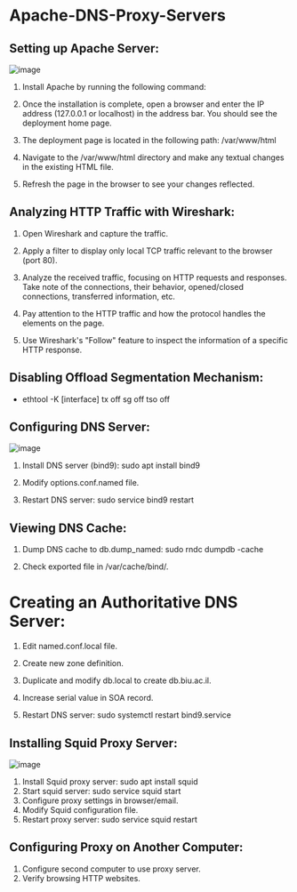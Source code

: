 # Apache-DNS-Proxy-Servers

## Setting up Apache Server:
![image](https://github.com/ArielElb/Apache-DNS-Proxy-Servers/assets/94087682/03e092cb-3aa2-4898-9d04-c512a8f6d9cd)


1. Install Apache by running the following command:
2. Once the installation is complete, open a browser and enter the IP address (127.0.0.1 or localhost) in the address bar. You should see the deployment home page.

3. The deployment page is located in the following path: /var/www/html

4. Navigate to the /var/www/html directory and make any textual changes in the existing HTML file.

5. Refresh the page in the browser to see your changes reflected.

## Analyzing HTTP Traffic with Wireshark:

1. Open Wireshark and capture the traffic.

2. Apply a filter to display only local TCP traffic relevant to the browser (port 80).

3. Analyze the received traffic, focusing on HTTP requests and responses. Take note of the connections, their behavior, opened/closed connections, transferred information, etc.

4. Pay attention to the HTTP traffic and how the protocol handles the elements on the page.

5. Use Wireshark's "Follow" feature to inspect the information of a specific HTTP response.

## Disabling Offload Segmentation Mechanism:

- ethtool -K [interface] tx off sg off tso off

##  Configuring DNS Server:
![image](https://github.com/ArielElb/Apache-DNS-Proxy-Servers/assets/94087682/660f5a6b-ba59-4e7b-b61c-e485b5802fdf)

1. Install DNS server (bind9): sudo apt install bind9

2. Modify options.conf.named file.

3. Restart DNS server: sudo service bind9 restart

## Viewing DNS Cache:

1. Dump DNS cache to db.dump_named: sudo rndc dumpdb -cache

2. Check exported file in /var/cache/bind/.

# Creating an Authoritative DNS Server:

1. Edit named.conf.local file.

2. Create new zone definition.

3. Duplicate and modify db.local to create db.biu.ac.il.

4. Increase serial value in SOA record.

5. Restart DNS server: sudo systemctl restart bind9.service

## Installing Squid Proxy Server:
![image](https://github.com/ArielElb/Apache-DNS-Proxy-Servers/assets/94087682/bc17ef55-3faf-4cd0-977a-c2d6a22728bb)


1. Install Squid proxy server: sudo apt install squid
2. Start squid server: sudo service squid start
3. Configure proxy settings in browser/email.
4. Modify Squid configuration file.
5. Restart proxy server: sudo service squid restart

## Configuring Proxy on Another Computer:

1. Configure second computer to use proxy server.
2. Verify browsing HTTP websites.


